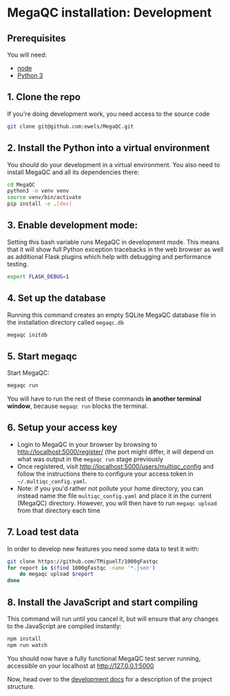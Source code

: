 # MegaQC installation: Development

## Prerequisites
You will need:
* [node](https://nodejs.org/en/download/)
* [Python 3](https://www.python.org/downloads/)

## 1. Clone the repo
If you're doing development work, you need access to the source code
```bash
git clone git@github.com:ewels/MegaQC.git
```

## 2. Install the Python into a virtual environment
You should do your development in a virtual environment. You also need to install MegaQC
and all its dependencies there:
```bash
cd MegaQC
python3 -m venv venv
source venv/bin/activate
pip install -e .[dev]
```

## 3. Enable development mode:
Setting this bash variable runs MegaQC in development mode. This means
that it will show full Python exception tracebacks in the web browser
as well as additional Flask plugins which help with debugging and performance testing.

```bash
export FLASK_DEBUG=1
```

## 4. Set up the database
Running this command creates an empty SQLite MegaQC database file in the
installation directory called `megaqc.db`

```bash
megaqc initdb
```

## 5. Start megaqc
Start MegaQC:
```bash
megaqc run
```

You will have to run the rest of these commands **in another terminal window**, because
`megaqc run` blocks the terminal.

## 6. Setup your access key
* Login to MegaQC in your browser by browsing to <http://localhost:5000/register/> (the port might differ, it will depend on what was output in the `megaqc run` stage previously
* Once registered, visit <http://localhost:5000/users/multiqc_config> and follow the instructions there to configure your access token in `~/.multiqc_config.yaml`.
* Note: if you you'd rather not pollute your home directory, you can instead name the file `multiqc_config.yaml` and place it in the current (MegaQC) directory. However, you will then have to run `megaqc upload` from that directory each time

## 7. Load test data
In order to develop new features you need some data to test it with:

```bash
git clone https://github.com/TMiguelT/1000gFastqc
for report in $(find 1000gFastqc -name '*.json')
    do megaqc upload $report
done
```

## 8. Install the JavaScript and start compiling
This command will run until you cancel it, but will ensure that any changes to the 
JavaScript are compiled instantly:
```bash
npm install
npm run watch
```


You should now have a fully functional MegaQC test server running,
accessible on your localhost at http://127.0.0.1:5000

Now, head over to the [development docs](../dev/dev.md) for a description of the 
project structure.
